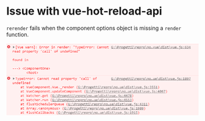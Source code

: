 # Issue with vue-hot-reload-api
`rerender` fails when the component options object is missing a `render` function.

![vue-rerender.png](vue-rerender.png)